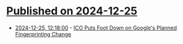 # [Published on 2024-12-25](index.md)

* [2024-12-25, 12:18:00](https://soylentnews.org/article.pl?sid=24/12/24/152233&from=rss) - [ICO Puts Foot Down on Google's Planned Fingerprinting Change](https://soylentnews.org/article.pl?sid=24/12/24/152233&from=rss)
